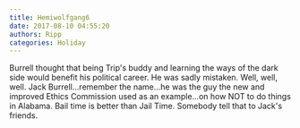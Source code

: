 ```yaml
---
title: Hemiwolfgang6
date: 2017-08-10 04:55:20
authors: Ripp
categories: Holiday
---
```


 Burrell thought that being Trip's buddy and learning the ways of the dark side would benefit his political career. 
He was sadly mistaken.  Well, well, well. Jack Burrell...remember the name...he was the guy the new and improved Ethics Commission used as an example...on how NOT to do things in Alabama. Bail time is better than Jail Time. Somebody tell that to Jack's friends.